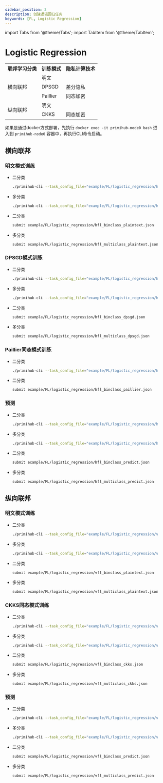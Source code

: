 ```yaml
---
sidebar_position: 2
description: 创建逻辑回归任务
keywords: [FL, Logistic Regression]
---
```


import Tabs from '@theme/Tabs';
import TabItem from '@theme/TabItem';

# Logistic Regression

<table>
    <tr>
        <th>联邦学习分类</th>
        <th>训练模式</th>
        <th>隐私计算技术</th>
    </tr>
    <tr>
        <td rowspan="3">横向联邦</td>
        <td>明文</td>
        <td></td>
    </tr>
    <tr>
        <td>DPSGD</td>
        <td>差分隐私</td>
    </tr>
    <tr>
        <td>Paillier</td>
        <td>同态加密</td>
    </tr>
    <tr>
        <td rowspan="2">纵向联邦</td>
        <td>明文</td>
        <td></td>
    </tr>
    <tr>
        <td>CKKS</td>
        <td>同态加密</td>
    </tr>
</table>

如果是通过docker方式部署，先执行 `docker exec -it primihub-node0 bash` 进入到 `primihub-node0` 容器中，再执行CLI命令启动。

## 横向联邦

### 明文模式训练

<Tabs>
<TabItem value="CLI">

- 二分类

    ```bash
    ./primihub-cli --task_config_file="example/FL/logistic_regression/hfl_binclass_plaintext.json"
    ```

- 多分类

    ```bash
    ./primihub-cli --task_config_file="example/FL/logistic_regression/hfl_multiclass_plaintext.json"
    ```

</TabItem>

<TabItem value="Python SDK">

- 二分类

    ```bash
    submit example/FL/logistic_regression/hfl_binclass_plaintext.json
    ```

- 多分类

    ```bash
    submit example/FL/logistic_regression/hfl_multiclass_plaintext.json
    ```

</TabItem>
</Tabs>

### DPSGD模式训练

<Tabs>
<TabItem value="CLI">

- 二分类

    ```bash
    ./primihub-cli --task_config_file="example/FL/logistic_regression/hfl_binclass_dpsgd.json"
    ```

- 多分类

    ```bash
    ./primihub-cli --task_config_file="example/FL/logistic_regression/hfl_multiclass_dpsgd.json"
    ```

</TabItem>

<TabItem value="Python SDK">

- 二分类

    ```bash
    submit example/FL/logistic_regression/hfl_binclass_dpsgd.json
    ```

- 多分类

    ```bash
    submit example/FL/logistic_regression/hfl_multiclass_dpsgd.json
    ```

</TabItem>
</Tabs>

### Paillier同态模式训练

<Tabs>
<TabItem value="CLI">

- 二分类

    ```bash
    ./primihub-cli --task_config_file="example/FL/logistic_regression/hfl_binclass_paillier.json"
    ```

</TabItem>

<TabItem value="Python SDK">

- 二分类

    ```bash
    submit example/FL/logistic_regression/hfl_binclass_paillier.json
    ```

</TabItem>
</Tabs>

### 预测

<Tabs>
<TabItem value="CLI">

- 二分类

    ```bash
    ./primihub-cli --task_config_file="example/FL/logistic_regression/hfl_binclass_predict.json"
    ```

- 多分类

    ```bash
    ./primihub-cli --task_config_file="example/FL/logistic_regression/hfl_multiclass_predict.json"
    ```

</TabItem>

<TabItem value="Python SDK">

- 二分类

    ```bash
    submit example/FL/logistic_regression/hfl_binclass_predict.json
    ```

- 多分类

    ```bash
    submit example/FL/logistic_regression/hfl_multiclass_predict.json
    ```

</TabItem>
</Tabs>

## 纵向联邦

### 明文模式训练

<Tabs>
<TabItem value="CLI">

- 二分类

    ```bash
    ./primihub-cli --task_config_file="example/FL/logistic_regression/vfl_binclass_plaintext.json"
    ```

- 多分类

    ```bash
    ./primihub-cli --task_config_file="example/FL/logistic_regression/vfl_multiclass_plaintext.json"
    ```

</TabItem>

<TabItem value="Python SDK">

- 二分类

    ```bash
    submit example/FL/logistic_regression/vfl_binclass_plaintext.json
    ```

- 多分类

    ```bash
    submit example/FL/logistic_regression/vfl_multiclass_plaintext.json
    ```

</TabItem>
</Tabs>

### CKKS同态模式训练

<Tabs>
<TabItem value="CLI">

- 二分类

    ```bash
    ./primihub-cli --task_config_file="example/FL/logistic_regression/vfl_binclass_ckks.json"
    ```

- 多分类

    ```bash
    ./primihub-cli --task_config_file="example/FL/logistic_regression/vfl_multiclass_ckks.json"
    ```

</TabItem>

<TabItem value="Python SDK">

- 二分类

    ```bash
    submit example/FL/logistic_regression/vfl_binclass_ckks.json
    ```

- 多分类

    ```bash
    submit example/FL/logistic_regression/vfl_multiclass_ckks.json
    ```

</TabItem>
</Tabs>

### 预测

<Tabs>
<TabItem value="CLI">

- 二分类

    ```bash
    ./primihub-cli --task_config_file="example/FL/logistic_regression/vfl_binclass_predict.json"
    ```

- 多分类

    ```bash
    ./primihub-cli --task_config_file="example/FL/logistic_regression/vfl_multiclass_predict.json"
    ```

</TabItem>

<TabItem value="Python SDK">

- 二分类

    ```bash
    submit example/FL/logistic_regression/vfl_binclass_predict.json
    ```

- 多分类

    ```bash
    submit example/FL/logistic_regression/vfl_multiclass_predict.json
    ```

</TabItem>
</Tabs>
